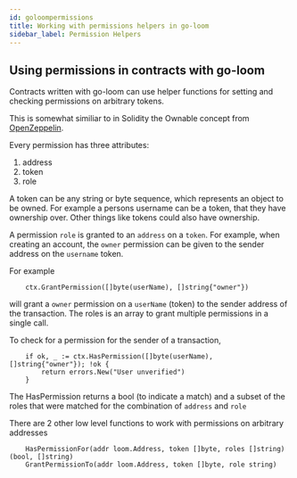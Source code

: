 ```yaml
---
id: goloompermissions
title: Working with permissions helpers in go-loom
sidebar_label: Permission Helpers
---
```


## Using permissions in contracts with go-loom

Contracts written with go-loom can use helper functions for setting
and checking permissions on arbitrary tokens.

This is somewhat similiar to in Solidity the Ownable concept from [OpenZeppelin](https://github.com/OpenZeppelin/openzeppelin-solidity/blob/master/contracts/ownership/Ownable.sol).

Every permission has three attributes:
1. address
2. token
3. role

A token can be any string or byte sequence, which represents an object to be owned. For example a persons username can be a token, that they have ownership over. Other things like tokens could also have ownership.

A permission `role` is granted to an `address`
on a `token`. For example, when creating an account, the `owner` permission can be given to the
sender address on the `username` token.

For example

```
	ctx.GrantPermission([]byte(userName), []string{"owner"})
```

will grant a `owner` permission on a `userName` (token) to the sender address of the transaction.
The roles is an array to grant multiple permissions in a single call.

To check for a permission for the sender of a transaction,

```
	if ok, _ := ctx.HasPermission([]byte(userName), []string{"owner"}); !ok {
		return errors.New("User unverified")
	}
```
The HasPermission returns a bool (to indicate a match) and a subset of the roles that were
matched for the combination of `address` and `role`

There are 2 other low level functions to work with permissions on arbitrary addresses

```
	HasPermissionFor(addr loom.Address, token []byte, roles []string) (bool, []string)
	GrantPermissionTo(addr loom.Address, token []byte, role string)
```
